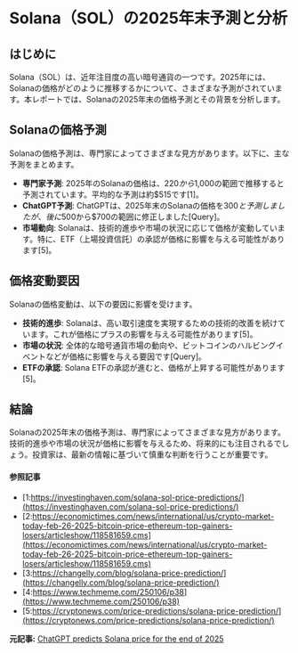 # Solana（SOL）の2025年末予測と分析

## はじめに

Solana（SOL）は、近年注目度の高い暗号通貨の一つです。2025年には、Solanaの価格がどのように推移するかについて、さまざまな予測がされています。本レポートでは、Solanaの2025年末の価格予測とその背景を分析します。

## Solanaの価格予測

Solanaの価格予測は、専門家によってさまざまな見方があります。以下に、主な予測をまとめます。

- **専門家予測**: 2025年のSolanaの価格は、$220から$1,000の範囲で推移すると予測されています。平均的な予測は約$515です[1]。
- **ChatGPT予測**: ChatGPTは、2025年末のSolanaの価格を$300と予測しましたが、後に$500から$700の範囲に修正しました[Query]。
- **市場動向**: Solanaは、技術的進歩や市場の状況に応じて価格が変動しています。特に、ETF（上場投資信託）の承認が価格に影響を与える可能性があります[5]。

## 価格変動要因

Solanaの価格変動は、以下の要因に影響を受けます。

- **技術的進歩**: Solanaは、高い取引速度を実現するための技術的改善を続けています。これが価格にプラスの影響を与える可能性があります[5]。
- **市場の状況**: 全体的な暗号通貨市場の動向や、ビットコインのハルビングイベントなどが価格に影響を与える要因です[Query]。
- **ETFの承認**: Solana ETFの承認が進むと、価格が上昇する可能性があります[5]。

## 結論

Solanaの2025年末の価格予測は、専門家によってさまざまな見方があります。技術的進歩や市場の状況が価格に影響を与えるため、将来的にも注目されるでしょう。投資家は、最新の情報に基づいて慎重な判断を行うことが重要です。

#### 参照記事
- [1:https://investinghaven.com/solana-sol-price-predictions/](https://investinghaven.com/solana-sol-price-predictions/)
- [2:https://economictimes.com/news/international/us/crypto-market-today-feb-26-2025-bitcoin-price-ethereum-top-gainers-losers/articleshow/118581659.cms](https://economictimes.com/news/international/us/crypto-market-today-feb-26-2025-bitcoin-price-ethereum-top-gainers-losers/articleshow/118581659.cms)
- [3:https://changelly.com/blog/solana-price-prediction/](https://changelly.com/blog/solana-price-prediction/)
- [4:https://www.techmeme.com/250106/p38](https://www.techmeme.com/250106/p38)
- [5:https://cryptonews.com/price-predictions/solana-price-prediction/](https://cryptonews.com/price-predictions/solana-price-prediction/)


**元記事:** [ChatGPT predicts Solana price for the end of 2025](https://finbold.com/chatgpt-predicts-solana-price-for-the-end-of-2025/)